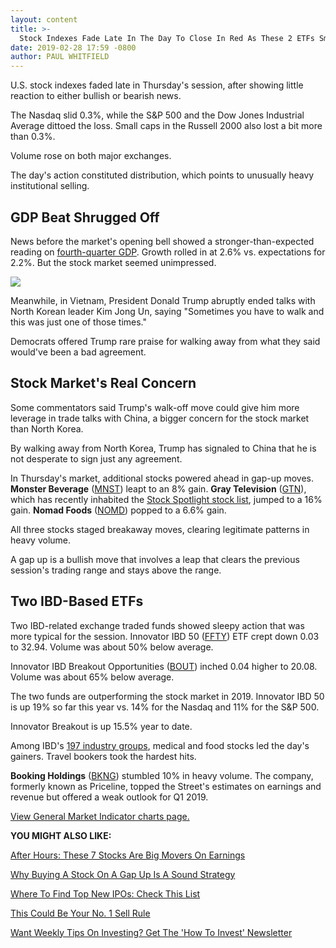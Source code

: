 ```yaml
---
layout: content
title: >-
  Stock Indexes Fade Late In The Day To Close In Red As These 2 ETFs Smash The Dow Jones
date: 2019-02-28 17:59 -0800
author: PAUL WHITFIELD
---
```






U.S. stock indexes faded late in Thursday's session, after showing little reaction to either bullish or bearish news.




The Nasdaq slid 0.3%, while the S&P 500 and the Dow Jones Industrial Average dittoed the loss. Small caps in the Russell 2000 also lost a bit more than 0.3%.


Volume rose on both major exchanges.


The day's action constituted distribution, which points to unusually heavy institutional selling.


GDP Beat Shrugged Off
---------------------


News before the market's opening bell showed a stronger-than-expected reading on [fourth-quarter GDP](https://research.investors.com/economic-calendar/). Growth rolled in at 2.6% vs. expectations for 2.2%. But the stock market seemed unimpressed.


![](https://www.investors.com/wp-content/uploads/2019/02/MP_4x2_022819-206x300.jpg)


Meanwhile, in Vietnam, President Donald Trump abruptly ended talks with North Korean leader Kim Jong Un, saying "Sometimes you have to walk and this was just one of those times."


Democrats offered Trump rare praise for walking away from what they said would've been a bad agreement.


Stock Market's Real Concern
---------------------------


Some commentators said Trump's walk-off move could give him more leverage in trade talks with China, a bigger concern for the stock market than North Korea.


By walking away from North Korea, Trump has signaled to China that he is not desperate to sign just any agreement.


In Thursday's market, additional stocks powered ahead in gap-up moves. **Monster Beverage** ([MNST](https://research.investors.com/quote.aspx?symbol=MNST)) leapt to an 8% gain. **Gray Television** ([GTN](https://research.investors.com/quote.aspx?symbol=GTN)), which has recently inhabited the [Stock Spotlight stock list](https://research.investors.com/stock-lists/stock-spotlight/), jumped to a 16% gain. **Nomad Foods** ([NOMD](https://research.investors.com/quote.aspx?symbol=NOMD)) popped to a 6.6% gain.


All three stocks staged breakaway moves, clearing legitimate patterns in heavy volume.


A gap up is a bullish move that involves a leap that clears the previous session's trading range and stays above the range.


Two IBD-Based ETFs
------------------


Two IBD-related exchange traded funds showed sleepy action that was more typical for the session. Innovator IBD 50 ([FFTY](https://research.investors.com/quote.aspx?symbol=FFTY)) ETF crept down 0.03 to 32.94. Volume was about 50% below average.


Innovator IBD Breakout Opportunities ([BOUT](https://research.investors.com/quote.aspx?symbol=BOUT)) inched 0.04 higher to 20.08. Volume was about 65% below average.


The two funds are outperforming the stock market in 2019. Innovator IBD 50 is up 19% so far this year vs. 14% for the Nasdaq and 11% for the S&P 500.


Innovator Breakout is up 15.5% year to date.


Among IBD's [197 industry groups](https://www.investors.com/ibd-data-tables/), medical and food stocks led the day's gainers. Travel bookers took the hardest hits.


**Booking Holdings** ([BKNG](https://research.investors.com/quote.aspx?symbol=BKNG)) stumbled 10% in heavy volume. The company, formerly known as Priceline, topped the Street's estimates on earnings and revenue but offered a weak outlook for Q1 2019.


[View General Market Indicator charts page.](https://www.investors.com/wp-content/uploads/2019/02/IBD2802152625GMI2.pdf)


**YOU MIGHT ALSO LIKE:**


[After Hours: These 7 Stocks Are Big Movers On Earnings](https://www.investors.com/market-trend/stock-market-today/dow-jones-futures-tesla-stock-tesla-model-3-workday-earnings-splunk-earnings/)


[Why Buying A Stock On A Gap Up Is A Sound Strategy](https://www.investors.com/how-to-invest/investors-corner/why-buying-great-stocks-on-a-gap-up-is-sound-investing-strategy/)


[Where To Find Top New IPOs: Check This List](https://research.investors.com/stock-lists/ipo-leaders/)


[This Could Be Your No. 1 Sell Rule](https://www.investors.com/how-to-invest/investors-corner/when-to-sell-growth-stocks-number-1-rule/)


[Want Weekly Tips On Investing? Get The 'How To Invest' Newsletter](https://shop.investors.com/offer/splashresponsive.aspx?id=newsletters-howtoinvest)




